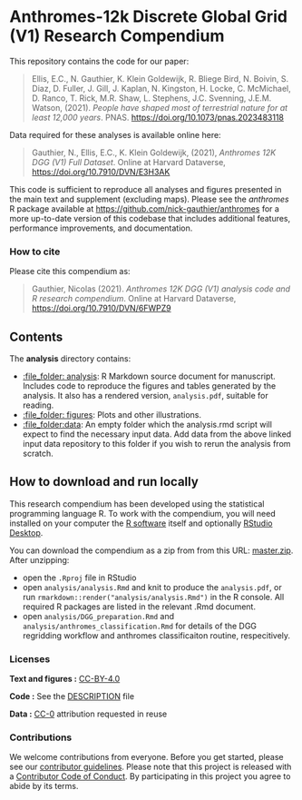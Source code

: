 
<!-- README.md is generated from README.Rmd. Please edit that file -->

# Anthromes-12k Discrete Global Grid (V1) Research Compendium

This repository contains the code for our paper:

> Ellis, E.C., N. Gauthier, K. Klein Goldewijk, R. Bliege Bird, N. Boivin, S. Diaz, D. Fuller, J. Gill, J. Kaplan, N. Kingston, H. Locke, C. McMichael, D. Ranco, T. Rick, M.R. Shaw, L. Stephens, J.C. Svenning, J.E.M. Watson, (2021). *People have shaped most of terrestrial nature for at least 12,000 years*. PNAS.
> <https://doi.org/10.1073/pnas.2023483118>

Data required for these analyses is available online here:

> Gauthier, N., Ellis, E.C., K. Klein Goldewijk, (2021), *Anthromes 12K DGG (V1) Full Dataset*. Online at Harvard Dataverse,
> <https://doi.org/10.7910/DVN/E3H3AK>

This code is sufficient to reproduce all analyses and figures presented in the main text and supplement (excluding maps).
Please see the *anthromes* R package available at <https://github.com/nick-gauthier/anthromes> for a more up-to-date version of this codebase that includes additional features, performance improvements,
and documentation.

### How to cite

Please cite this compendium as:

> Gauthier, Nicolas (2021). *Anthromes 12K DGG (V1) analysis code and R research compendium*. Online at Harvard Dataverse, 
> <https://doi.org/10.7910/DVN/6FWPZ9>

## Contents

The **analysis** directory contains:

  - [:file\_folder: analysis](/analysis/): R Markdown source document
    for manuscript. Includes code to reproduce the figures and tables
    generated by the analysis. It also has a rendered version,
    `analysis.pdf`, suitable for reading.
  - [:file\_folder: figures](/analysis/figures): Plots and other
    illustrations.
  - [:file\_folder:data](/analysis/data): An empty folder which the 
  analysis.rmd script will expect to find the necessary input data. Add data from
  the above linked input data repository to this folder if you wish to rerun the 
  analysis from scratch.

## How to download and run locally

This research compendium has been developed using the statistical
programming language R. To work with the compendium, you will need
installed on your computer the [R
software](https://cloud.r-project.org/) itself and optionally [RStudio
Desktop](https://rstudio.com/products/rstudio/download/).

You can download the compendium as a zip from from this URL:
[master.zip](/archive/master.zip). After unzipping: 

  - open the `.Rproj` file in RStudio 
  - open `analysis/analysis.Rmd` and knit to produce the `analysis.pdf`, or run
`rmarkdown::render("analysis/analysis.Rmd")` in the R console. All required R
packages are listed in the relevant .Rmd document.
  - open `analysis/DGG_preparation.Rmd` and `analysis/anthromes_classification.Rmd`
  for details of the DGG regridding workflow and anthromes classificaiton routine,
  respecitively.

### Licenses

**Text and figures :**
[CC-BY-4.0](http://creativecommons.org/licenses/by/4.0/)

**Code :** See the [DESCRIPTION](DESCRIPTION) file

**Data :** [CC-0](http://creativecommons.org/publicdomain/zero/1.0/)
attribution requested in reuse

### Contributions

We welcome contributions from everyone. Before you get started, please
see our [contributor guidelines](CONTRIBUTING.md). Please note that this
project is released with a [Contributor Code of Conduct](CONDUCT.md). By
participating in this project you agree to abide by its terms.
